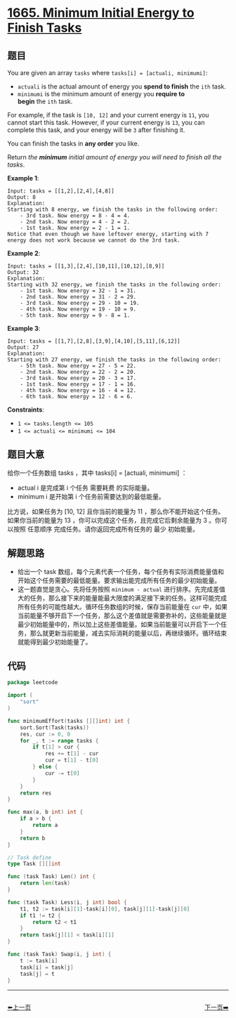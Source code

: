 # [1665. Minimum Initial Energy to Finish Tasks](https://leetcode.com/problems/minimum-initial-energy-to-finish-tasks/)

## 题目

You are given an array `tasks` where `tasks[i] = [actuali, minimumi]`:

- `actuali` is the actual amount of energy you **spend to finish** the `ith` task.
- `minimumi` is the minimum amount of energy you **require to begin** the `ith` task.

For example, if the task is `[10, 12]` and your current energy is `11`, you cannot start this task. However, if your current energy is `13`, you can complete this task, and your energy will be `3` after finishing it.

You can finish the tasks in **any order** you like.

Return *the **minimum** initial amount of energy you will need* *to finish all the tasks*.

**Example 1**:

```
Input: tasks = [[1,2],[2,4],[4,8]]
Output: 8
Explanation:
Starting with 8 energy, we finish the tasks in the following order:
    - 3rd task. Now energy = 8 - 4 = 4.
    - 2nd task. Now energy = 4 - 2 = 2.
    - 1st task. Now energy = 2 - 1 = 1.
Notice that even though we have leftover energy, starting with 7 energy does not work because we cannot do the 3rd task.
```

**Example 2**:

```
Input: tasks = [[1,3],[2,4],[10,11],[10,12],[8,9]]
Output: 32
Explanation:
Starting with 32 energy, we finish the tasks in the following order:
    - 1st task. Now energy = 32 - 1 = 31.
    - 2nd task. Now energy = 31 - 2 = 29.
    - 3rd task. Now energy = 29 - 10 = 19.
    - 4th task. Now energy = 19 - 10 = 9.
    - 5th task. Now energy = 9 - 8 = 1.
```

**Example 3**:

```
Input: tasks = [[1,7],[2,8],[3,9],[4,10],[5,11],[6,12]]
Output: 27
Explanation:
Starting with 27 energy, we finish the tasks in the following order:
    - 5th task. Now energy = 27 - 5 = 22.
    - 2nd task. Now energy = 22 - 2 = 20.
    - 3rd task. Now energy = 20 - 3 = 17.
    - 1st task. Now energy = 17 - 1 = 16.
    - 4th task. Now energy = 16 - 4 = 12.
    - 6th task. Now energy = 12 - 6 = 6.

```

**Constraints**:

- `1 <= tasks.length <= 105`
- `1 <= actuali <= minimumi <= 104`

## 题目大意

给你一个任务数组 tasks ，其中 tasks[i] = [actuali, minimumi] ：

- actual i 是完成第 i 个任务 需要耗费 的实际能量。
- minimum i 是开始第 i 个任务前需要达到的最低能量。

比方说，如果任务为 [10, 12] 且你当前的能量为 11 ，那么你不能开始这个任务。如果你当前的能量为 13 ，你可以完成这个任务，且完成它后剩余能量为 3 。你可以按照 任意顺序 完成任务。请你返回完成所有任务的 最少 初始能量。

## 解题思路

- 给出一个 task 数组，每个元素代表一个任务，每个任务有实际消费能量值和开始这个任务需要的最低能量。要求输出能完成所有任务的最少初始能量。
- 这一题直觉是贪心。先将任务按照 `minimum - actual` 进行排序。先完成差值大的任务，那么接下来的能量能最大限度的满足接下来的任务。这样可能完成所有任务的可能性越大。循环任务数组的时候，保存当前能量在 `cur` 中，如果当前能量不够开启下一个任务，那么这个差值就是需要弥补的，这些能量就是最少初始能量中的，所以加上这些差值能量。如果当前能量可以开启下一个任务，那么就更新当前能量，减去实际消耗的能量以后，再继续循环。循环结束就能得到最少初始能量了。

## 代码

```go
package leetcode

import (
	"sort"
)

func minimumEffort(tasks [][]int) int {
	sort.Sort(Task(tasks))
	res, cur := 0, 0
	for _, t := range tasks {
		if t[1] > cur {
			res += t[1] - cur
			cur = t[1] - t[0]
		} else {
			cur -= t[0]
		}
	}
	return res
}

func max(a, b int) int {
	if a > b {
		return a
	}
	return b
}

// Task define
type Task [][]int

func (task Task) Len() int {
	return len(task)
}

func (task Task) Less(i, j int) bool {
	t1, t2 := task[i][1]-task[i][0], task[j][1]-task[j][0]
	if t1 != t2 {
		return t2 < t1
	}
	return task[j][1] < task[i][1]
}

func (task Task) Swap(i, j int) {
	t := task[i]
	task[i] = task[j]
	task[j] = t
}
```


----------------------------------------------
<div style="display: flex;justify-content: space-between;align-items: center;">
<p><a href="https://books.halfrost.com/leetcode/ChapterFour/1600~1699/1664.Ways-to-Make-a-Fair-Array/">⬅️上一页</a></p>
<p><a href="https://books.halfrost.com/leetcode/ChapterFour/1600~1699/1668.Maximum-Repeating-Substring/">下一页➡️</a></p>
</div>
